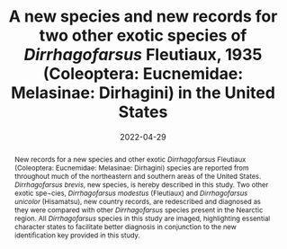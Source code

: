 ---
title: 'A new species and new records for two other exotic species of <i>Dirrhagofarsus</i> Fleutiaux, 1935 (Coleoptera: Eucnemidae: Melasinae: Dirhagini) in the United States'
date: '2022-04-29'
doi: ''
journal: Insecta Mundi
issue: '0932'
pagination: '1–22'
zoobank: 'urn:lsid:zoobank.org:pub:8722FCF5-3ACB-4CA5-93DD-9A7647163BD0'

authors:
  - first_name: 'Robert L.'
    last_name: 'Otto'
    affiliation: 'W4806 Chrissie Circle, Shawano, WI 54166, USA'
    email: 'tar1672@yahoo.co'
    orcid: 'https://orcid.org/0000-0002-5679-4044'


download: 'https://drive.google.com/file/d/1S-rCmwbBG9G1wLiBUZZJW-Cqe5ONLILI'

supplementary: ''

keywords:
  - False click beetles
  - taxonomy
  - northeastern United States
  - southern United States
  - distribution
  - surveys
  
categories:
  - Coleoptera
  - Eucnemidae
  - Melasinae 
  - Dirhagini

references:
  - authors: Johnson PJ, Steury BW.
    year: 2021
    title: 'The elateroid beetles of the George Washington Memorial Parkway, Virginia, USA, including new state records. The Maryland Entomologist 8(1)'
    pages: 31–51
    doi: 
    url: 
    access: 

  - authors: Otto RL.
    year: 2016
    title: 'The false click beetles (Coleoptera: Eucnemidae) of Laos. Entomologica Basilensia et Collectionis Frey 35'
    pages: 181–427
    doi: 
    url: 
    access: 

  - authors: Otto RL, Muona J, McClarin J.
    year: 2014
    title: 'Description of <i>Dirrhagofarsus ernae </i>n. sp. with a key to the known <i>Dirrhagofarsus </i>species (Coleoptera: Eucnemidae). Zootaxa 3878'
    pages: 179–184
    doi: 
    url: 
    access: 

  - authors: Seung J, Muona J, Lee S.
    year: 2018
    title: 'Taxonomic review of the genus <i>Dirrhagofarsus </i>in Korea (Coleoptera: Eucnemidae). ZooKeys 781'
    pages: 97–108
    doi: 
    url: 
    access: 

abstract: 'New records for a new species and other exotic <i>Dirrhagofarsus </i>Fleutiaux (Coleoptera: Eucnemidae: Melasinae: Dirhagini) species are reported from throughout much of the northeastern and southern areas of the United States. <i>Dirrhagofarsus brevis</i>, new species, is hereby described in this study. Two other exotic spe¬cies, <i>Dirrhagofarsus modestus </i>(Fleutiaux) and <i>Dirrhagofarsus unicolor </i>(Hisamatsu), new country records, are redescribed and diagnosed as they were compared with other <i>Dirrhagofarsus </i>species present in the Nearctic region. All <i>Dirrhagofarsus </i>species in this study are imaged, highlighting essential character states to facilitate better diagnosis in conjunction to the new identification key provided in this study.'

---